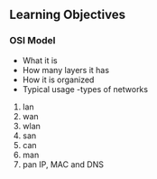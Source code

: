 ## Learning Objectives
### OSI Model
- What it is
- How many layers it has
- How it is organized
- Typical usage
-types of networks
1) lan
2) wan
3) wlan
4) san
5) can
6) man
7) pan
IP, MAC and DNS